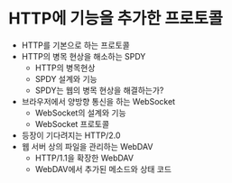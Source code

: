 # HTTP에 기능을 추가한 프로토콜

- HTTP를 기본으로 하는 프로토콜
- HTTP의 병목 현상을 해소하는 SPDY
    - HTTP의 병목현상
    - SPDY 설계와 기능
    - SPDY는 웹의 병목 현상을 해결하는가?
- 브라우저에서 양방향 통신을 하는 WebSocket
    - WebSocket의 설계와 기능
    - WebSocket 프로토콜
- 등장이 기다려지는 HTTP/2.0
- 웹 서버 상의 파일을 관리하는 WebDAV
    - HTTP/1.1을 확장한 WebDAV
    - WebDAV에서 추가된 메소드와 상태 코드
    